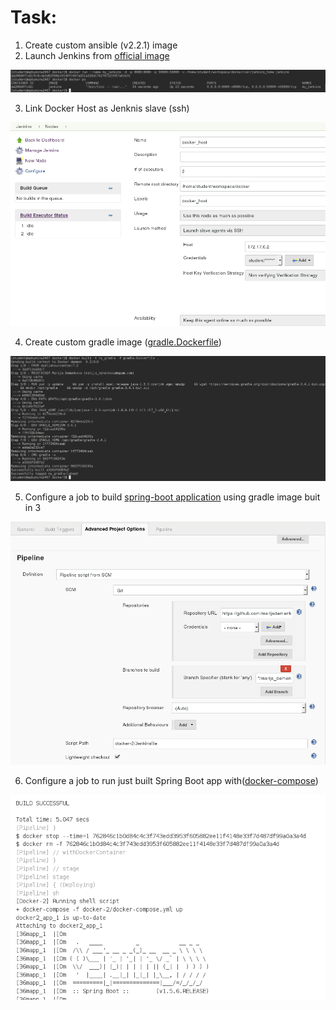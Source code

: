 # Task:
1. Create custom ansible (v2.2.1) image
2. Launch Jenkins from [official image](https://hub.docker.com/_/jenkins/)

<img src="pict/1.png">

3. Link Docker Host as Jenknis slave (ssh)

<img src="pict/3.png">

4. Create custom gradle image ([gradle.Dockerfile](gradle.Dockerfile))

<img src="pict/2.png">

5. Configure a job to build [spring-boot application](https://spring.io/guides/gs/spring-boot/) using gradle image buit in 3

<img src="pict/4.png">

6. Configure a job to run just built Spring Boot app with([docker-compose](docker-compose.yml))


<img src="pict/5.png">


